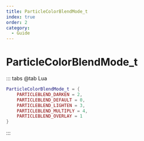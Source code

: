 ```yaml
---
title: ParticleColorBlendMode_t
index: true
order: 2
category:
  - Guide
---
```


# ParticleColorBlendMode_t
::: tabs
@tab Lua
```lua
ParticleColorBlendMode_t = {
    PARTICLEBLEND_DARKEN = 2,
    PARTICLEBLEND_DEFAULT = 0,
    PARTICLEBLEND_LIGHTEN = 3,
    PARTICLEBLEND_MULTIPLY = 4,
    PARTICLEBLEND_OVERLAY = 1
}
```
:::